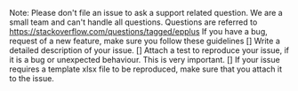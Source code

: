Note: Please don't file an issue to ask a support related question. We are a small team and can't handle all questions. Questions are referred to https://stackoverflow.com/questions/tagged/epplus
If you have a bug, request of a new feature, make sure you follow these guidelines
[] Write a detailed description of your issue.
[] Attach a test to reproduce your issue, if it is a bug or unexpected behaviour. This is very important. 
[] If your issue requires a template xlsx file to be reproduced, make sure that you attach it to the issue.
